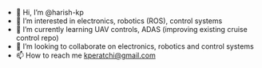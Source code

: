 - 👋 Hi, I’m @harish-kp
- 👀 I’m interested in electronics, robotics (ROS), control systems
- 🌱 I’m currently learning UAV controls, ADAS (improving existing cruise control repo)
- 💞️ I’m looking to collaborate on electronics, robotics and control systems
- 📫 How to reach me kperatchi@gmail.com

<!---
harish-kp/harish-kp is a ✨ special ✨ repository because its `README.md` (this file) appears on your GitHub profile.
You can click the Preview link to take a look at your changes.
--->
